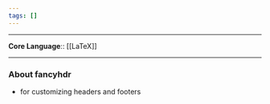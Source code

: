 ```yaml
---
tags: []
---
```

---

**Core Language**:: [[LaTeX]]

---

### About fancyhdr

- for customizing headers and footers